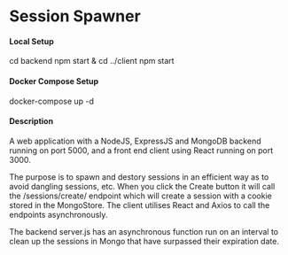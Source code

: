 # Session Spawner
#### Local Setup ####
cd backend
npm start &
cd ../client
npm start

#### Docker Compose Setup ####
docker-compose up -d

#### Description ####
A web application with a NodeJS, ExpressJS and MongoDB backend running on port 5000, and a front end client using React running on port 3000. 

The purpose is to spawn and destory sessions in an efficient way as to avoid dangling sessions, etc. When you click the Create button it will call the /sessions/create/ endpoint which will create a session with a cookie stored in the MongoStore. The client utilises React and Axios to call the endpoints asynchronously. 

The backend server.js has an asynchronous function run on an interval to clean up the sessions in Mongo that have surpassed their expiration date.
